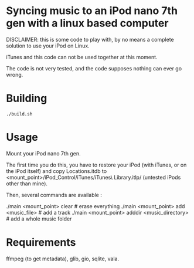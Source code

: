 # Syncing music to an iPod nano 7th gen with a linux based computer

DISCLAIMER: this is some code to play with, by no means a complete solution to use your iPod on Linux.

iTunes and this code can not be used together at this moment.

The code is not very tested, and the code supposes nothing can ever go wrong.

# Building

```
./build.sh
```

# Usage

Mount your iPod nano 7th gen.

The first time you do this, you have to restore your iPod (with iTunes, or on the iPod itself) and copy Locations.itdb to <mount_point>/iPod_Control/iTunes/iTunes\ Library.itlp/ (untested iPods other than mine).

Then, several commands are available :

./main <mount_point> clear # erase everything
./main <mount_point> add <music_file> # add a track
./main <mount_point> adddir <music_directory> # add a whole music folder

# Requirements

ffmpeg (to get metadata), glib, gio, sqlite, vala.
